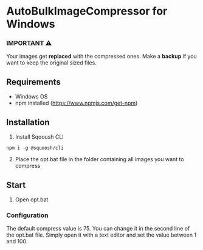 # AutoBulkImageCompressor for Windows

### IMPORTANT :warning:

Your images get **replaced** with the compressed ones. Make a **backup** if you want to keep the original sized files.

## Requirements

- Windows OS
- npm installed (https://www.npmjs.com/get-npm)

## Installation

1. Install Sqooush CLI

```npm i -g @squoosh/cli```

2. Place the opt.bat file in the folder containing all images you want to compress

## Start

1. Open opt.bat



### Configuration

The default compress value is 75. You can change it in the second line of the opt.bat file. Simply open it with a text editor and set the value between 1 and 100.
